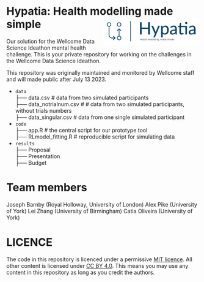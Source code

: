 # Hypatia: Health modelling made simple <img src="https://github.com/WellcomeIdeathon2023/Hypatia_Simple_Mental_Health_Modelling/blob/main/results/hypatia_logo.JPG" align="right" width="250px">


Our solution for the Wellcome Data Science Ideathon mental health challenge. 
This is your private repository for working on the challenges in the Wellcome Data Science Ideathon.

This repository was originally maintained and monitored by Wellcome staff and will made public after July 13 2023.


* `data` <br />
     ├── data.csv # data from two simulated participants <br />
     ├── data_notrialnum.csv # # data from two simulated participants, without trials numbers <br />
     ├── data_singular.csv # data from one single simulated participant <br />
* `code` <br />
     ├── app.R # the central script for our prototype tool <br />
     ├── RLmodel_fitting.R # reproducible script for simulating data <br />
* `results` <br />
     ├── Proposal <br />
     ├── Presentation <br />
     ├── Budget <br />

# Team members
Joseph Barnby (Royal Holloway, University of London)
Alex Pike (University of York)
Lei Zhang (University of Birmingham)
Catia Oliveira (University of York)

# LICENCE

The code in this repository is licenced under a permissive [MIT licence](https://opensource.org/licenses/MIT). All other content is licensed under [CC BY 4.0](https://creativecommons.org/licenses/by/4.0/). This means you may use any content in this repository as long as you credit the authors.
